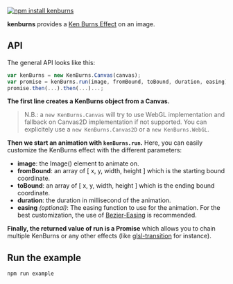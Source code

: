 [![npm install kenburns](https://nodei.co/npm/kenburns.png?mini=true)](http://npmjs.org/package/kenburns)

**kenburns** provides a [Ken Burns Effect](https://en.wikipedia.org/wiki/Ken_Burns_effect) on an image.

API
---

The general API looks like this:

```javascript
var kenBurns = new KenBurns.Canvas(canvas);
var promise = kenBurns.run(image, fromBound, toBound, duration, easing);
promise.then(...).then(...)...;
```

**The first line creates a KenBurns object from a Canvas.**

> N.B.: a `new KenBurns.Canvas` will try to use WebGL implementation and fallback on Canvas2D implementation if not supported.
You can explicitely use a `new KenBurns.Canvas2D` or a `new KenBurns.WebGL`.

**Then we start an animation with `kenBurns.run`.**
Here, you can easily customize the KenBurns effect with the different parameters:

- **image**: the Image() element to animate on.
- **fromBound**: an array of [ x, y, width, height ] which is the starting bound coordinate.
- **toBound**: an array of [ x, y, width, height ] which is the ending bound coordinate.
- **duration**: the duration in millisecond of the animation.
- **easing** *(optional)*: The easing function to use for the animation.
For the best customization, the use of [Bezier-Easing](https://npmjs.org/package/bezier-easing) is recommended.


**Finally, the returned value of run is a Promise** which allows you to chain multiple KenBurns
or any other effects (like [glsl-transition](https://npmjs.org/package/glsl-transition) for instance).

Run the example
---

```bash
npm run example
```
